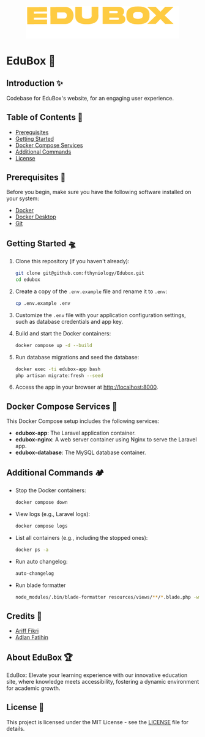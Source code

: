 <p align="center"><a href="https://laravel.com" target="_blank"><img src="https://github.com/fthyniology/Edubox/blob/Jawa-v2/public/images/edubox/logo-text.png?raw=true" width="400"></a></p>

# EduBox 🏫

## Introduction ✨

Codebase for EduBox's website, for an engaging user experience.

## Table of Contents 🚀

- [Prerequisites](#prerequisites)
- [Getting Started](#getting-started)
- [Docker Compose Services](#docker-compose-services)
- [Additional Commands](#additional-commands)
- [License](#license)

## Prerequisites 🔭

Before you begin, make sure you have the following software installed on your system:

- [Docker](https://www.docker.com/get-started)
- [Docker Desktop](https://www.docker.com/products/docker-desktop/)
- [Git](https://git-scm.com/)

## Getting Started 🛸

1. Clone this repository (if you haven't already):

    ```bash
    git clone git@github.com:fthyniology/Edubox.git
    cd edubox
    ```

2. Create a copy of the `.env.example` file and rename it to `.env`:

    ```bash
    cp .env.example .env
    ```

3. Customize the `.env` file with your application configuration settings, such as database credentials and app key.

4. Build and start the Docker containers:

    ```bash
    docker compose up -d --build
    ```

5. Run database migrations and seed the database:

    ```bash
    docker exec -ti edubox-app bash
    php artisan migrate:fresh --seed
    ```

6. Access the app in your browser at [http://localhost:8000](http://localhost:8000).

## Docker Compose Services 🔦

This Docker Compose setup includes the following services:

- **edubox-app**: The Laravel application container.
- **edubox-nginx**: A web server container using Nginx to serve the Laravel app.
- **edubox-database**: The MySQL database container.

## Additional Commands 🏕️

- Stop the Docker containers:

    ```bash
    docker compose down
    ```

- View logs (e.g., Laravel logs):

    ```bash
    docker compose logs
    ```

- List all containers (e.g., including the stopped ones):

    ```bash
    docker ps -a
    ```

- Run auto changelog:

    ```bash
    auto-changelog
    ```

- Run blade formatter

    ```bash
    node_modules/.bin/blade-formatter resources/views/**/*.blade.php -w
    ```

## Credits 🎸

- [Ariff Fikri](https://github.com/ariff-fikri)
- [Adlan Fatihin](https://github.com/fthyniology)

## About EduBox 🏆

EduBox: Elevate your learning experience with our innovative education site, where knowledge meets accessibility, fostering a dynamic environment for academic growth.

## License 🪪

This project is licensed under the MIT License - see the [LICENSE](LICENSE) file for details.
